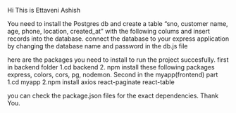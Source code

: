 Hi This is Ettaveni Ashish

You need to install the Postgres db and create a table “sno, customer name, age, phone, location, created_at” with the following colums and insert records into the database.
connect the database to your express application by changing the database name and password in the db.js file

here are the packages you need to install to run the project succesfully.
first in backend folder 
1.cd backend
2. npm install these following packages
   express,
   colors,
   cors,
   pg,
   nodemon.
Second in the myapp(frontend) part
 1.cd myapp
 2.npm install axios react-paginate react-table

 you can check the package.json files for the exact dependencies.
 Thank You.
